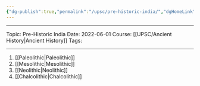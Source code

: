 ```yaml
---
{"dg-publish":true,"permalink":"/upsc/pre-historic-india/","dgHomeLink":true,"dgPassFrontmatter":false}
---
```


---

Topic: Pre-Historic India
Date: 2022-06-01
Course: [[UPSC/Ancient History|Ancient History]]
Tags: 

---



1. [[Paleolithic|Paleolithic]]
2. [[Mesolithic|Mesolithic]]
3. [[Neolithic|Neolithic]]
4. [[Chalcolithic|Chalcolithic]]
